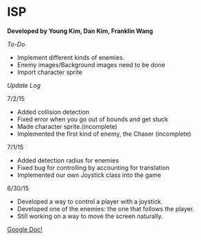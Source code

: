 # ISP
**Developed by Young Kim, Dan Kim, Franklin Wang**

*To-Do*
- Implement different kinds of enemies.
- Enemy images/Background images need to be done
- Import character sprite

*Update Log*

7/2/15
- Added collision detection
- Fixed error when you go out of bounds and get stuck
- Made character sprite.(incomplete)
- Implemented the first kind of enemy, the Chaser (incomplete)

7/1/15
- Added detection radius for enemies
- Fixed bug for controlling by accounting for translation 
- Implemented our own Joystick class into the game

6/30/15
- Developed a way to control a player with a joystick.
- Developed one of the enemies: the one that follows the player.
- Still working on a way to move the screen naturally.

[Google Doc!](https://docs.google.com/document/d/1bsUmQ39Tuk8-FGRpbGtZ056lpED07QvHCmKS6JtyHVg/edit?usp=sharing)
